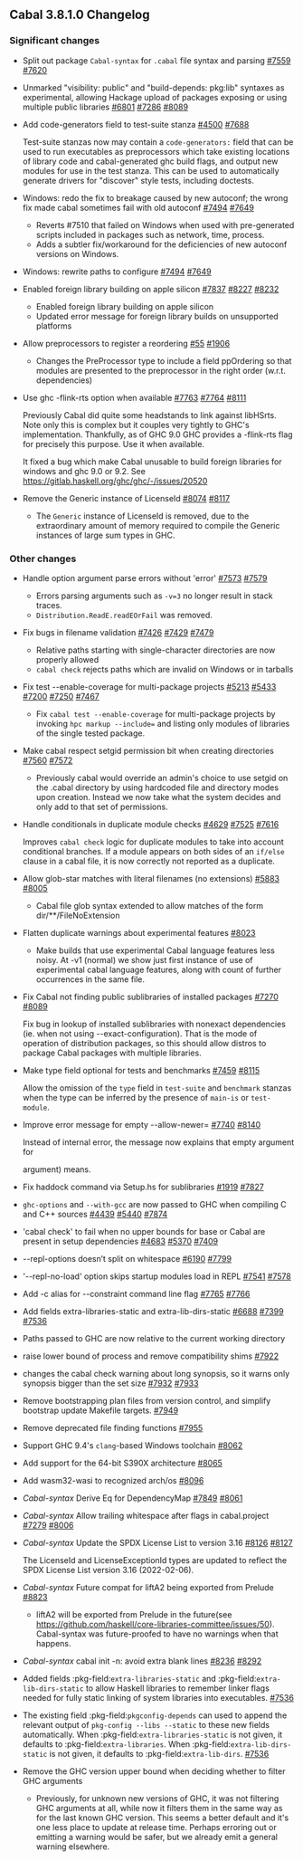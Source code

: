 Cabal 3.8.1.0 Changelog
---

### Significant changes

- Split out package `Cabal-syntax` for `.cabal` file syntax and parsing [#7559](https://github.com/haskell/cabal/issues/7559) [#7620](https://github.com/haskell/cabal/pull/7620)

- Unmarked "visibility: public" and "build-depends: pkg:lib" syntaxes as experimental, allowing Hackage upload of packages exposing or using multiple public libraries [#6801](https://github.com/haskell/cabal/issues/6801) [#7286](https://github.com/haskell/cabal/issues/7286) [#8089](https://github.com/haskell/cabal/pull/8089)

- Add code-generators field to test-suite stanza [#4500](https://github.com/haskell/cabal/issues/4500) [#7688](https://github.com/haskell/cabal/pull/7688)

  Test-suite stanzas now may contain a `code-generators:` field that can be used to run executables as preprocessors which take existing locations of library code and cabal-generated ghc build flags, and output new modules for use in the test stanza. This can be used to automatically generate drivers for "discover" style tests, including doctests.

- Windows: redo the fix to breakage caused by new autoconf; the wrong fix made cabal sometimes fail with old autoconf [#7494](https://github.com/haskell/cabal/issues/7494) [#7649](https://github.com/haskell/cabal/issues/7649)

  - Reverts #7510 that failed on Windows when used with pre-generated scripts included in packages such as network, time, process.
  - Adds a subtler fix/workaround for the deficiencies of new autoconf versions on Windows.

- Windows: rewrite paths to configure [#7494](https://github.com/haskell/cabal/issues/7494) [#7649](https://github.com/haskell/cabal/issues/7649)
- Enabled foreign library building on apple silicon [#7837](https://github.com/haskell/cabal/issues/7837) [#8227](https://github.com/haskell/cabal/issues/8227) [#8232](https://github.com/haskell/cabal/pull/8232)

  - Enabled foreign library building on apple silicon
  - Updated error message for foreign library builds on unsupported platforms

- Allow preprocessors to register a reordering [#55](https://github.com/haskell/cabal/issues/55) [#1906](https://github.com/haskell/cabal/issues/1906)

  - Changes the PreProcessor type to include a field ppOrdering so that modules are presented to the preprocessor in the right order (w.r.t. dependencies)

- Use ghc -flink-rts option when available [#7763](https://github.com/haskell/cabal/issues/7763) [#7764](https://github.com/haskell/cabal/pull/7764) [#8111](https://github.com/haskell/cabal/pull/8111)

  Previously Cabal did quite some headstands to link against libHSrts.
  Note only this is complex but it couples very tightly to GHC's implementation.
  Thankfully, as of GHC 9.0 GHC provides a -flink-rts flag for precisely this purpose.
  Use it when available.

  It fixed a bug which make Cabal unusable to build foreign libraries for windows and ghc 9.0 or 9.2.
  See <https://gitlab.haskell.org/ghc/ghc/-/issues/20520>

- Remove the Generic instance of LicenseId [#8074](https://github.com/haskell/cabal/issues/8074) [#8117](https://github.com/haskell/cabal/pull/8117)

  - The `Generic` instance of LicenseId is removed, due to the extraordinary amount of memory required to compile
    the Generic instances of large sum types in GHC.


### Other changes

- Handle option argument parse errors without 'error' [#7573](https://github.com/haskell/cabal/issues/7573) [#7579](https://github.com/haskell/cabal/pull/7579)

  - Errors parsing arguments such as `-v=3` no longer result in
    stack traces.
  - `Distribution.ReadE.readEOrFail` was removed.

- Fix bugs in filename validation [#7426](https://github.com/haskell/cabal/issues/7426) [#7429](https://github.com/haskell/cabal/pull/7429) [#7479](https://github.com/haskell/cabal/pull/7479)

  - Relative paths starting with single-character directories are now properly allowed
  - `cabal check` rejects paths which are invalid on Windows or in tarballs

- Fix test --enable-coverage for multi-package projects [#5213](https://github.com/haskell/cabal/issues/5213) [#5433](https://github.com/haskell/cabal/issues/5433) [#7200](https://github.com/haskell/cabal/issues/7200) [#7250](https://github.com/haskell/cabal/pull/7250) [#7467](https://github.com/haskell/cabal/pull/7467)

  - Fix `cabal test --enable-coverage` for multi-package projects by invoking `hpc markup --include=` and listing only modules of libraries of the single tested package.

- Make cabal respect setgid permission bit when creating directories [#7560](https://github.com/haskell/cabal/issues/7560) [#7572](https://github.com/haskell/cabal/pull/7572)

  - Previously cabal would override an admin's choice to use setgid on the
    .cabal directory by using hardcoded file and directory modes upon
    creation. Instead we now take what the system decides and only add to
    that set of permissions.

- Handle conditionals in duplicate module checks [#4629](https://github.com/haskell/cabal/issues/4629) [#7525](https://github.com/haskell/cabal/issues/7525) [#7616](https://github.com/haskell/cabal/pull/7616)

  Improves `cabal check` logic for duplicate modules to take into account conditional branches. If a module appears on both sides of an `if/else` clause in a cabal file, it is now correctly not reported as a duplicate.

- Allow glob-star matches with literal filenames (no extensions) [#5883](https://github.com/haskell/cabal/issues/5883) [#8005](https://github.com/haskell/cabal/pull/8005)

  - Cabal file glob syntax extended to allow matches of the form dir/**/FileNoExtension

- Flatten duplicate warnings about experimental features [#8023](https://github.com/haskell/cabal/pull/8023)

  - Make builds that use experimental Cabal language features less noisy. At -v1
    (normal) we show just first instance of use of experimental cabal language
  features, along with count of further occurrences in the same file.

- Fix Cabal not finding public sublibraries of installed packages [#7270](https://github.com/haskell/cabal/issues/7270) [#8089](https://github.com/haskell/cabal/pull/8089)

  Fix bug in lookup of installed sublibraries with nonexact dependencies (ie. when
  not using --exact-configuration). That is the mode of operation of distribution
  packages, so this should allow distros to package Cabal packages with multiple
  libraries.

- Make type field optional for tests and benchmarks [#7459](https://github.com/haskell/cabal/issues/7459) [#8115](https://github.com/haskell/cabal/pull/8115)

  Allow the omission of the `type` field in `test-suite` and `benchmark` stanzas
  when the type can be inferred by the presence of `main-is` or `test-module`.

- Improve error message for empty --allow-newer=  [#7740](https://github.com/haskell/cabal/issues/7740) [#8140](https://github.com/haskell/cabal/pull/8140)

  Instead of internal error, the message now explains that empty argument for

  argument) means.

- Fix haddock command via Setup.hs for sublibraries [#1919](https://github.com/haskell/cabal/issues/1919) [#7827](https://github.com/haskell/cabal/pull/7827)
- `ghc-options` and `--with-gcc` are now passed to GHC when compiling C and C++ sources [#4439](https://github.com/haskell/cabal/issues/4439) [#5440](https://github.com/haskell/cabal/pull/5440) [#7874](https://github.com/haskell/cabal/pull/7874)
- 'cabal check' to fail when no upper bounds for base or Cabal are present in setup dependencies [#4683](https://github.com/haskell/cabal/issues/4683) [#5370](https://github.com/haskell/cabal/pull/5370) [#7409](https://github.com/haskell/cabal/pull/7409)
- --repl-options doesn’t split on whitespace [#6190](https://github.com/haskell/cabal/issues/6190) [#7799](https://github.com/haskell/cabal/pull/7799)
- '--repl-no-load' option skips startup modules load in REPL [#7541](https://github.com/haskell/cabal/issues/7541) [#7578](https://github.com/haskell/cabal/pull/7578)
- Add -c alias for --constraint command line flag [#7765](https://github.com/haskell/cabal/issues/7765) [#7766](https://github.com/haskell/cabal/pull/7766)
- Add fields extra-libraries-static and extra-lib-dirs-static [#6688](https://github.com/haskell/cabal/issues/6688) [#7399](https://github.com/haskell/cabal/issues/7399) [#7536](https://github.com/haskell/cabal/pull/7536)
- Paths passed to GHC are now relative to the current working directory
- raise lower bound of process and remove compatibility shims [#7922](https://github.com/haskell/cabal/pull/7922)
- changes the cabal check warning about long synopsis, so it warns only synopsis bigger than the set size [#7932](https://github.com/haskell/cabal/issues/7932) [#7933](https://github.com/haskell/cabal/pull/7933)
- Remove bootstrapping plan files from version control, and simplify bootstrap update Makefile targets. [#7949](https://github.com/haskell/cabal/pull/7949)
- Remove deprecated file finding functions [#7955](https://github.com/haskell/cabal/pull/7955)
- Support GHC 9.4's `clang`-based Windows toolchain [#8062](https://github.com/haskell/cabal/pull/8062)
- Add support for the 64-bit S390X architecture [#8065](https://github.com/haskell/cabal/pull/8065)
- Add wasm32-wasi to recognized arch/os [#8096](https://github.com/haskell/cabal/pull/8096)

- *Cabal-syntax* Derive Eq for DependencyMap [#7849](https://github.com/haskell/cabal/issues/7849) [#8061](https://github.com/haskell/cabal/pull/8061)
- *Cabal-syntax* Allow trailing whitespace after flags in cabal.project [#7279](https://github.com/haskell/cabal/issues/7279) [#8006](https://github.com/haskell/cabal/pull/8006)
- *Cabal-syntax* Update the SPDX License List to version 3.16 [#8126](https://github.com/haskell/cabal/issues/8126) [#8127](https://github.com/haskell/cabal/pull/8127)

  The LicenseId and LicenseExceptionId types are updated to reflect the SPDX License List version 3.16 (2022-02-06).

- *Cabal-syntax* Future compat for liftA2 being exported from Prelude [#8823](https://github.com/haskell/cabal/pull/8823)

  - liftA2 will be exported from Prelude in the future(see https://github.com/haskell/core-libraries-committee/issues/50).
      Cabal-syntax was future-proofed to have no warnings when that happens.

- *Cabal-syntax* cabal init -n: avoid extra blank lines [#8236](https://github.com/haskell/cabal/issues/8236) [#8292](https://github.com/haskell/cabal/pull/8292)

- Added fields :pkg-field:`extra-libraries-static` and
  :pkg-field:`extra-lib-dirs-static` to allow Haskell libraries to remember
  linker flags needed for fully static linking of system libraries into executables. [#7536](https://github.com/haskell/cabal/pull/7536)

- The existing field :pkg-field:`pkgconfig-depends` can used to append the relevant
  output of ``pkg-config --libs --static`` to these new fields automatically.
  When :pkg-field:`extra-libraries-static` is not given, it defaults to
  :pkg-field:`extra-libraries`. When :pkg-field:`extra-lib-dirs-static` is not
  given, it defaults to :pkg-field:`extra-lib-dirs`. [#7536](https://github.com/haskell/cabal/pull/7536)

- Remove the GHC version upper bound when deciding whether to filter GHC arguments

  - Previously, for unknown new versions of GHC, it was not filtering GHC arguments at all, while now it filters them in the same way as for the last known GHC version. This seems a better default and it's one less place to update at release time. Perhaps erroring out or emitting a warning would be safer, but we already emit a general warning elsewhere.
